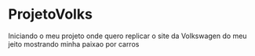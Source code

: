 # ProjetoVolks
Iniciando o meu projeto onde quero replicar o site da Volkswagen do meu jeito mostrando minha paixao por carros
